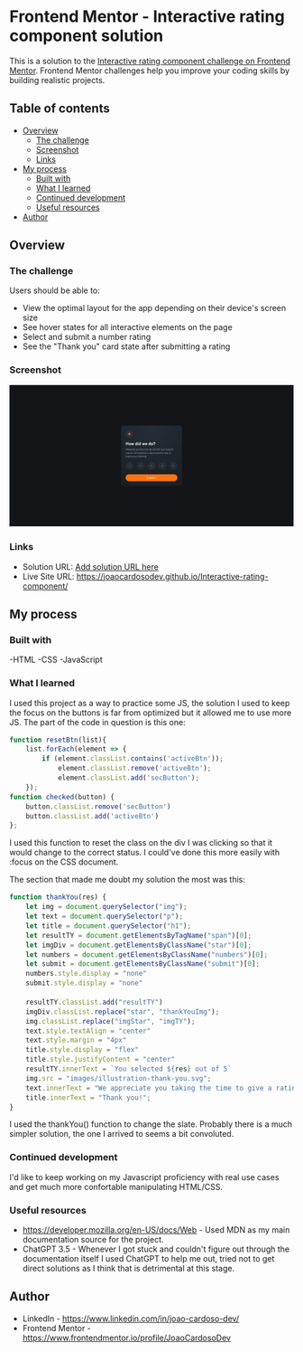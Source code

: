 # Frontend Mentor - Interactive rating component solution

This is a solution to the [Interactive rating component challenge on Frontend Mentor](https://www.frontendmentor.io/challenges/interactive-rating-component-koxpeBUmI). Frontend Mentor challenges help you improve your coding skills by building realistic projects. 

## Table of contents

- [Overview](#overview)
  - [The challenge](#the-challenge)
  - [Screenshot](#screenshot)
  - [Links](#links)
- [My process](#my-process)
  - [Built with](#built-with)
  - [What I learned](#what-i-learned)
  - [Continued development](#continued-development)
  - [Useful resources](#useful-resources)
- [Author](#author)

## Overview

### The challenge

Users should be able to:

- View the optimal layout for the app depending on their device's screen size
- See hover states for all interactive elements on the page
- Select and submit a number rating
- See the "Thank you" card state after submitting a rating

### Screenshot

![Project Screenshot](./Interactive-rating-component-screenshot.png)

### Links

- Solution URL: [Add solution URL here](https://your-solution-url.com)
- Live Site URL: https://joaocardosodev.github.io/Interactive-rating-component/

## My process

### Built with

-HTML
-CSS
-JavaScript

### What I learned


I used this project as a way to practice some JS, the solution I used to keep the focus on the buttons is far from optimized but it allowed me to use more JS. The part of the code in question is this one:

```js
function resetBtn(list){
    list.forEach(element => {
        if (element.classList.contains('activeBtn'));
            element.classList.remove('activeBtn');
            element.classList.add('secButton'); 
    });
function checked(button) {
    button.classList.remove('secButton')
    button.classList.add('activeBtn')
};
```

I used this function to reset the class on the div I was clicking so that it would change to the correct status. I could've done this more easily with :focus on the CSS document.

The section that made me doubt my solution the most was this:

```js
function thankYou(res) {
    let img = document.querySelector("img");
    let text = document.querySelector("p");
    let title = document.querySelector("h1");
    let resultTY = document.getElementsByTagName("span")[0];
    let imgDiv = document.getElementsByClassName("star")[0];
    let numbers = document.getElementsByClassName("numbers")[0];
    let submit = document.getElementsByClassName("submit")[0];
    numbers.style.display = "none"
    submit.style.display = "none"

    resultTY.classList.add("resultTY")
    imgDiv.classList.replace("star", "thankYouImg");
    img.classList.replace("imgStar", "imgTY");
    text.style.textAlign = "center"
    text.style.margin = "4px"
    title.style.display = "flex"
    title.style.justifyContent = "center"
    resultTY.innerText = `You selected ${res} out of 5`
    img.src = "images/illustration-thank-you.svg";
    text.innerText = "We appreciate you taking the time to give a rating. If you ever need more support, don’t hesitate to get in touch!";
    title.innerText = "Thank you!";
}
```

I used the thankYou() function to change the slate. Probably there is a much simpler solution, the one I arrived to seems a bit convoluted.

### Continued development

I'd like to keep working on my Javascript proficiency with real use cases and get much more confortable manipulating HTML/CSS.

### Useful resources

- https://developer.mozilla.org/en-US/docs/Web - Used MDN as my main documentation source for the project.
- ChatGPT 3.5 - Whenever I got stuck and couldn't figure out through the documentation itself I used ChatGPT to help me out, tried not to get direct solutions as I think that is detrimental at this stage.

## Author

- LinkedIn - https://www.linkedin.com/in/joao-cardoso-dev/
- Frontend Mentor - https://www.frontendmentor.io/profile/JoaoCardosoDev
